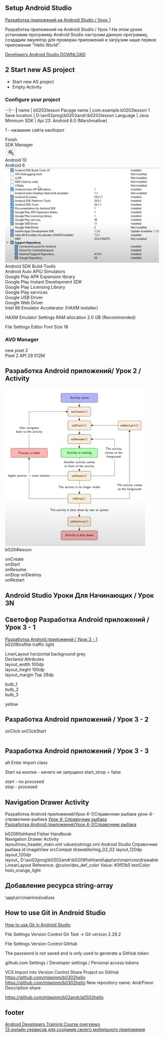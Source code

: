 
## Setup Android Studio
[Разработка приложений на Android Studio / Урок 1](https://www.youtube.com/watch?v=m9rONh99RXE&list=PLmjT2NFTgg1etsMV9DyEpdVbfPw29hwSA&index=2)  

Разработка приложений на Android Studio / Урок 1
На этом уроке установим программу Android Studio  настроим данную программу, создадим эмулятор для проверки приложений и загрузим наше первое приложение "Hello World".

[Developers Android Studio DOWNLOAD](https://developer.android.com/studio?hl=ru)

## 2 Start new AS project
- Start new AS project
- Empty Activity
### Configure your project
--|--
__|__
name | b0202lesson
Pacage name | com.example.b0202lesson 1
Save location | D:\avi02prog\b0202andr\b0202lesson
Language | Java
Minimum SDK | Api 23: Android 6.0 (Marshmallow)
   
1 - название сайта наоборот  
  
Finish  
SDK Manager  
![](figures/fig020201.png)    
Android 10  
Android 6  
![](figures/fig020202.png)  
Android SDK Build-Toolls  
Android Auto APIU Simulators  
Google Play APK Expansion library  
Google Play Instant Development SDK  
Google Play Licensing Library  
Google Play services  
Google USB Driver  
Google Web Driver  
Intel 86 Emulator Accelerator (HAXM installer)  

HAXM Emulator Settings RAM allocation 2.0 GB (Recommended)  

File Settings Editor Font Size 18   

### AVD Manager
new pixel 2  
Pixel 2 API 29 512M

## Разработка Android приложений/ Урок 2 / Activity
![](figures/fig020203.png)
b0204lesson  

onCreate  
onStart  
onResume  
onStop
onDestroy     
onRestart  
  
## Android Studio Уроки Для Начинающих / Урок 3N




## Светофор Разработка Android приложений / Урок 3 - 1
[Разработка Android приложений / Урок 3 - 1](https://www.youtube.com/watch?v=PKGCAs_4p4w&list=PLmjT2NFTgg1c-CC0l6GuvpH7_2JZBxqzf&index=4)  
b0206traflite traffic light

LinerLayout horizontal
background grey  
Declared Attributes  
layout_width 100dp  
layout_heght 100dp  
layout_margin Top  28dp

bulb_1  
bulb_2  
bulb_3  

yellow

## Разработка Android приложений / Урок 3 - 2

onClick onClickStart  

```
```
## Разработка Android приложений / Урок 3 - 3

alt Enter import class

Start на кнопке - ничего не запущено start_strop = false  

start - no procesed  
stop - procesed  


## Navigation Drawer Activity
Разработка Android приложений/Урок 4-1/Справочник рыбака
урок-4-справочник-рыбака
[Урок 4: Справочник рыбака](https://neco-desarrollo.es/%D1%83%D1%80%D0%BE%D0%BA-4-%D1%81%D0%BF%D1%80%D0%B0%D0%B2%D0%BE%D1%87%D0%BD%D0%B8%D0%BA-%D1%80%D1%8B%D0%B1%D0%B0%D0%BA%D0%B0)  
[Разработка Android приложений/Урок 4-1/Справочник рыбака](https://www.youtube.com/watch?v=56OOq6aVse8&list=PLmjT2NFTgg1c-CC0l6GuvpH7_2JZBxqzf&index=9)  

b0206fishhand Fisher Handbook  
Navigation Drawer Activity  
layout\nav_header_main.xml
values\strings.xml
    <string name="nav_header_title">Android Studio</string>
    <string name="nav_header_title">Справочник рыбака</string>
id imageView
srcCompat 
drawable/img_02_02
layout_120dp  
layout_120dp  
layout_
D:\avi02prog\b0202andr\b0206fishhand\app\src\main\res\drawable
LinearLayout
Reference:	@color/des_def_color
Value:	#3f51b5
textColor holo_orange_light

## Добавление ресурса string-array
\app\src\main\res\values


## How to use Git in Android Studio
[How to use Git in Android Studio](https://www.youtube.com/watch?v=_d4fFFAJKVA)  

File Settings Version Control Git
Test -> Git version 2.29.2

File Settings Version Control GitHub

The password is not saved and is only used to generate a GitHub token

github.com Settings / Developer settings / Personal access tokens

VCS Import into Version Control 
Share Project on GitHub
https://github.com/mlapinm/b0302hello
https://github.com/mlapinm/b0302hello
New repository name: AndrFreon
Description share


https://github.com/mlapinm/b02andr/a0502hello

  
## footer
[Android Developers Training Course overviews](https://developer.android.com/courses/fundamentals-training/toc-v2?hl=ru)  
[13 онлайн сервисов для создания своего мобильного приложения](http://itmentor.by/articles/13-onlajn-servisov-dlya-sozdaniya-svoego-mobilnogo-prilozheniya)  
[]()  
[]()  
[]()  
[]()  
[]()  
[]()  
[]()  
